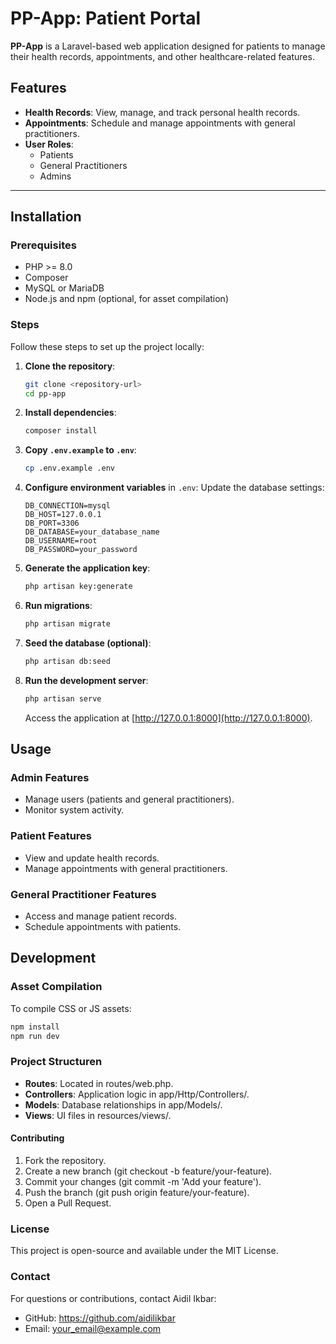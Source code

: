 # PP-App: Patient Portal

**PP-App** is a Laravel-based web application designed for patients to manage their health records, appointments, and other healthcare-related features.

## Features

- **Health Records**: View, manage, and track personal health records.
- **Appointments**: Schedule and manage appointments with general practitioners.
- **User Roles**:
  - Patients
  - General Practitioners
  - Admins

---

## Installation

### Prerequisites
- PHP >= 8.0
- Composer
- MySQL or MariaDB
- Node.js and npm (optional, for asset compilation)

### Steps

Follow these steps to set up the project locally:

1. **Clone the repository**:
   ```bash
   git clone <repository-url>
   cd pp-app
   ```

2. **Install dependencies**:
   ```bash
   composer install
   ```

3. **Copy `.env.example` to `.env`**:
   ```bash
   cp .env.example .env
   ```

4. **Configure environment variables** in `.env`:
   Update the database settings:
   ```env
   DB_CONNECTION=mysql
   DB_HOST=127.0.0.1
   DB_PORT=3306
   DB_DATABASE=your_database_name
   DB_USERNAME=root
   DB_PASSWORD=your_password
   ```

5. **Generate the application key**:
   ```bash
   php artisan key:generate
   ```

6. **Run migrations**:
   ```bash
   php artisan migrate
   ```

7. **Seed the database (optional)**:
   ```bash
   php artisan db:seed
   ```

8. **Run the development server**:
   ```bash
   php artisan serve
   ```

   Access the application at [http://127.0.0.1:8000](http://127.0.0.1:8000).

## Usage

### **Admin Features**
- Manage users (patients and general practitioners).
- Monitor system activity.

### **Patient Features**
- View and update health records.
- Manage appointments with general practitioners.

### **General Practitioner Features**
- Access and manage patient records.
- Schedule appointments with patients.

## Development

### **Asset Compilation**
To compile CSS or JS assets:
   ```bash
   npm install
   npm run dev
   ```

### **Project Structuren**
- **Routes**: Located in routes/web.php.
- **Controllers**: Application logic in app/Http/Controllers/.
- **Models**: Database relationships in app/Models/.
- **Views**: UI files in resources/views/.

#### **Contributing**
1.	Fork the repository.
2.	Create a new branch (git checkout -b feature/your-feature).
3.	Commit your changes (git commit -m 'Add your feature').
4.	Push the branch (git push origin feature/your-feature).
5.	Open a Pull Request.

### **License**
This project is open-source and available under the MIT License.

### **Contact**
For questions or contributions, contact Aidil Ikbar:
- GitHub: https://github.com/aidilikbar
- Email: your_email@example.com
